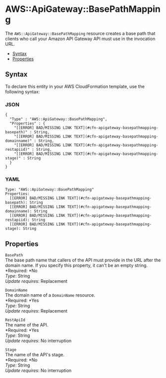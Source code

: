 # AWS::ApiGateway::BasePathMapping<a name="aws-resource-apigateway-basepathmapping"></a>

The `AWS::ApiGateway::BasePathMapping` resource creates a base path that clients who call your Amazon API Gateway API must use in the invocation URL\.


+ [Syntax](#aws-resource-apigateway-basepathmapping-syntax)
+ [Properties](#w3ab2c21c10c27b9)

## Syntax<a name="aws-resource-apigateway-basepathmapping-syntax"></a>

To declare this entity in your AWS CloudFormation template, use the following syntax:

### JSON<a name="aws-resource-apigateway-basepathmapping-syntax.json"></a>

```
{
  "Type" : "AWS::ApiGateway::BasePathMapping",
  "Properties" : {
    "[[ERROR] BAD/MISSING LINK TEXT](#cfn-apigateway-basepathmapping-basepath)" : String,
    "[[ERROR] BAD/MISSING LINK TEXT](#cfn-apigateway-basepathmapping-domainname)" : String,
    "[[ERROR] BAD/MISSING LINK TEXT](#cfn-apigateway-basepathmapping-restapiid)" : String,
    "[[ERROR] BAD/MISSING LINK TEXT](#cfn-apigateway-basepathmapping-stage)" : String
  }
}
```

### YAML<a name="aws-resource-apigateway-basepathmapping-syntax.yaml"></a>

```
Type: "AWS::ApiGateway::BasePathMapping"
Properties:
  [[ERROR] BAD/MISSING LINK TEXT](#cfn-apigateway-basepathmapping-basepath): String
  [[ERROR] BAD/MISSING LINK TEXT](#cfn-apigateway-basepathmapping-domainname): String
  [[ERROR] BAD/MISSING LINK TEXT](#cfn-apigateway-basepathmapping-restapiid): String
  [[ERROR] BAD/MISSING LINK TEXT](#cfn-apigateway-basepathmapping-stage): String
```

## Properties<a name="w3ab2c21c10c27b9"></a>

`BasePath`  
The base path name that callers of the API must provide in the URL after the domain name\. If you specify this property, it can't be an empty string\.  
*Required: *No  
*Type*: String  
*Update requires*: Replacement

`DomainName`  
The domain name of a `DomainName` resource\.  
*Required: *Yes  
*Type*: String  
*Update requires*: Replacement

`RestApiId`  
The name of the API\.  
*Required: *Yes  
*Type*: String  
*Update requires*: No interruption

`Stage`  
The name of the API's stage\.  
*Required: *No  
*Type*: String  
*Update requires*: No interruption